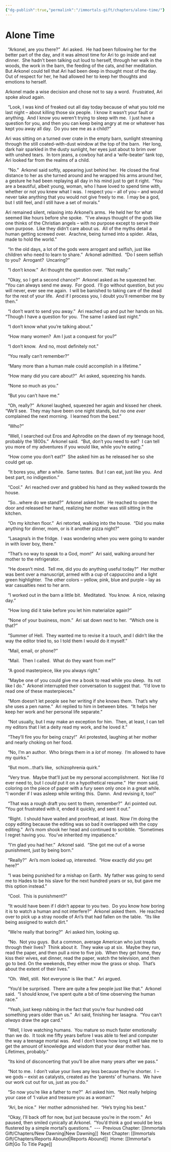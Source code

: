 ```yaml
---
{"dg-publish":true,"permalink":"/immortals-gift/chapters/alone-time/"}
---
```


# Alone Time

  “Arkonel, are you there?”  Ari asked.  He had been following her for the better part of the day, and it was almost time for Ari to go inside and eat dinner.  She hadn’t been talking out loud to herself, through her walk in the woods, the work in the barn, the feeding of the cats, and her meditation.   But Arkonel could tell that Ari had been deep in thought most of the day.  Out of respect for her, he had allowed her to keep her thoughts and emotions to herself.

Arkonel made a wise decision and chose not to say a word.  Frustrated, Ari spoke aloud again.

  “Look, I was kind of freaked out all day today because of what you told me last night – about killing those six people.  I know it wasn’t your fault or anything.  And I know you weren’t trying to sleep with me.  I just have a question for you, and then you can keep being angry at me or whatever has kept you away all day.  Do you see me as a child?”

Ari was sitting on a turned over crate in the empty barn, sunlight streaming through the still coated-with-dust window at the top of the barn.  Her long, dark hair sparkled in the dusty sunlight, her eyes just about to brim over with unshed tears.  In torn jeans, a cowboy hat and a ‘wife-beater’ tank top, Ari looked far from the realms of a child.

  “No.”  Arkonel said softly, appearing just behind her.  He closed the final distance to her as she turned around and he wrapped his arms around her, a gesture he had been replaying all day in his mind just to get it right.  “You are a beautiful, albeit young, woman, who I have loved to spend time with, whether or not you knew what I was.  I respect you – all of you – and would never take anything that you would not give freely to me.  I may be a god, but I still feel, and I still have a set of morals.”

Ari remained silent, relaxing into Arkonel’s arms.  He held her for what seemed like hours before she spoke.  “I’ve always thought of the gods like one thinks of the Christian angels – with no purpose except to serve their own purpose.  Like they didn’t care about us.  All of the myths detail a human getting screwed over.  Arachne, being turned into a spider.  Atlas, made to hold the world.”

  “In the old days, a lot of the gods were arrogant and selfish, just like children who need to learn to share.”  Arkonel admitted.  “Do I seem selfish to you?  Arrogant?  Uncaring?”

  “I don’t know.”  Ari thought the question over.  “Not really.”

  “Okay, so I get a second chance?”  Arkonel asked as he squeezed her.  “You can always send me away.  For good.  I’ll go without question, but you will never, ever see me again.  I will be banished to taking care of the dead for the rest of your life.  And if I process you, I doubt you’ll remember me by then.”

  “I don’t want to send you away.”  Ari reached up and put her hands on his.  “Though I have a question for you.  The same I asked last night.”

  “I don’t know what you’re talking about.”

  “How many women?  Am I just a conquest for you?”

  “I don’t know.  And no, most definitely not.”

  “You really can’t remember?”

  “Many more than a human male could accomplish in a lifetime.”

  “How many did you care about?”  Ari asked, squeezing his hands.

  “None so much as you.”

  “But you can’t have me.”

  “Oh, really?”  Arkonel laughed, squeezed her again and kissed her cheek.  “We’ll see.  They may have been one night stands, but no one _ever_ complained the next morning.  I learned from the best.”

  “Who?”

  “Well, I searched out Eros and Aphrodite on the dawn of _my_ teenage hood, probably the 1800s.”  Arkonel said.  “But, don’t you need to eat?  I can tell you more of my adventures if you would like, while you’re eating.”

  “How come you don’t eat?”  She asked him as he released her so she could get up.

  “It bores you, after a while.  Same tastes.  But I can eat, just like you.  And best part, no indigestion.”

  “Cool.”  Ari reached over and grabbed his hand as they walked towards the house.

  “So…where do we stand?”  Arkonel asked her.  He reached to open the door and released her hand, realizing her mother was still sitting in the kitchen.

  “On my kitchen floor.”  Ari retorted, walking into the house.  “Did you make anything for dinner, mom, or is it another pizza night?”

  “Lasagna’s in the fridge.  I was wondering when you were going to wander in with lover boy, there.”

  “That’s no way to speak to a God, mom!”  Ari said, walking around her mother to the refrigerator.

  “He doesn’t mind.  Tell me, did you do anything useful today?”  Her mother was bent over a manuscript, armed with a cup of cappuccino and a light green highlighter.  The other colors – yellow, pink, blue and purple – lay as war casualties next to her arm.

  “I worked out in the barn a little bit.  Meditated.  You know.  A nice, relaxing day.”

  “How long did it take before you let him materialize again?”

  “None of your business, mom.”  Ari sat down next to her.  “Which one is that?”

  “Summer of Hell.  They wanted me to revise it a touch, and I didn’t like the way the editor tried to, so I told them I would do it myself.”

  “Mail, email, or phone?”

  “Mail.  Then I called.  What do they want from me?”

  “A good masterpiece, like you always right.”

  “Maybe one of you could give me a book to read while you sleep.  Its not like I do.”  Arkonel interrupted their conversation to suggest that.  “I’d love to read one of these masterpieces.”

  “Mom doesn’t let people see her writing if she knows them.  That’s why she uses a pen name.”  Ari replied to him in between bites.  “It helps her keep her work and her personal life separate.”

  “Not usually, but I may make an exception for him.  Then, at least, I can tell my editors that I let a deity read my work, and he loved it.”

  “They’ll fire you for being crazy!”  Ari protested, laughing at her mother and nearly choking on her food.

  “No, I’m an author.  Who brings them in a _lot_ of money.  I’m allowed to have my quirks.”

  “But mom…that’s like,  schizophrenia quirk.”

  “Very true.  Maybe that’ll just be my personal accomplishment.  Not like I’d ever need to, but I _could_ put it on a hypothetical resume.”  Her mom said, coloring on the piece of paper with a fury seen only once in a great while.  “I wonder if I was asleep while writing this.  Damn.  And revising it, too!”

  “That was a rough draft you sent to them, remember?”  Ari pointed out.  “You got frustrated with it, ended it quickly, and sent it out.”

  “Right.  I should have waited and proofread, at least.  Now I’m doing the copy editing because the editing was so bad it overlapped with the copy editing.”  Ari’s mom shook her head and continued to scribble.  “Sometimes I regret having you.  You’ve inherited my impatience.”

  “I’m glad you had her.”  Arkonel said.  “She got me out of a worse punishment, just by being born.”

  “Really?”  Ari’s mom looked up, interested.  “How exactly _did_ you get here?”

  “I was being punished for a mishap on Earth.  My father was going to send me to Hades to be his slave for the next hundred years or so, but gave me this option instead.”

  “Cool.  This is punishment?”

  “It would have been if I didn’t appear to you two.  Do you know how boring it is to watch a human and not interfere?”  Arkonel asked them.  He reached over to pick up a stray noodle of Ari’s that had fallen on the table.  “Its like being assigned to watch dirt.”

  “We’re really that boring?”  Ari asked him, looking up. 

  “No.  Not you guys.  But a common, average American who just treads through their lives?  Think about it.  They wake up at six.  Maybe they run, read the paper, and then pull a nine to five job.  When they get home, they kiss their wives, eat dinner, read the paper, watch the television, and then go to bed. On the weekends, they either mow the grass or shop.  That’s about the extent of their lives.”

  “Oh.  Well, still.  Not everyone is like that.”  Ari argued.

  “You’d be surprised.  There are quite a few people just like that.”  Arkonel said.  “I should know, I’ve spent quite a bit of time observing the human race.”

  “Yeah, just keep rubbing in the fact that you’re four hundred odd something years older than us.”  Ari said, finishing her lasagna.  “You can’t _always_ draw the age card.”

  “Well, I love watching humans.  You mature so much faster emotionally than we do.  It took me fifty years before I was able to feel and computer the way a teenage mortal was.  And I don’t know how long it will take me to get the amount of knowledge and wisdom that your dear mother has.  Lifetimes, probably.”

  “Its kind of disconcerting that you’ll be alive many years after we pass.”

  “Not to me.  I don’t value your lives any less because they’re shorter.  I – we gods – exist as catalysts, created as the ‘parents’ of humans.  We have our work cut out for us, just as you do.”

  “So now you’re like a father to me?”  Ari asked him.  “Not really helping your case of ‘I value and treasure you as a woman’.”

  “Ari, be nice.”  Her mother admonished her.  “He’s trying his best.”

  “Okay, I’ll back off for now, but just because you’re in the room.”  Ari paused, then smiled cynically at Arkonel.  “You’d think a god would be less flustered by a simple mortal’s questions.”
 ---
 Previous Chapter: [[Immortals Gift/Chapters/New Dawning\|New Dawning]]
 Next Chapter: [[Immortals Gift/Chapters/Reports Abound\|Reports Abound]]
 Home: [[Immortal's Gift\|Go To Title Page]]